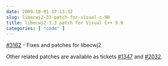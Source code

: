 ```yaml
---
date: 2009-10-01 17:13:32
slug: libecwj2-33-patch-for-visual-c-90
title: libecwj2-3.3 patch for Visual C++ 9.0
categories: [ "code" ]
---
```


[#3162](http://trac.osgeo.org/gdal/ticket/3162) - Fixes and patches for libecwj2

Other related patches are available  as tickets [#1347](http://trac.osgeo.org/gdal/ticket/1347) and [#2032](http://trac.osgeo.org/gdal/ticket/2032).
